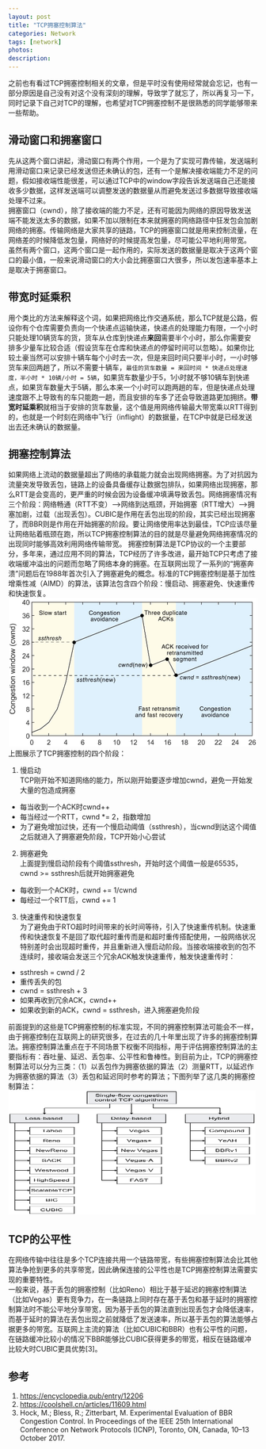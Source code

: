 ```yaml
---
layout: post
title: "TCP拥塞控制算法"
categories: Network
tags: [network]
photos:
description: 
---
```


之前也有看过TCP拥塞控制相关的文章，但是平时没有使用经常就会忘记，也有一部分原因是自己没有对这个没有深刻的理解，导致学了就忘了，所以再复习一下，同时记录下自己对TCP的理解，也希望对TCP拥塞控制不是很熟悉的同学能够带来一些帮助。

## 滑动窗口和拥塞窗口
先从这两个窗口讲起，滑动窗口有两个作用，一个是为了实现可靠传输，发送端利用滑动窗口来记录已经发送但还未确认的包，还有一个是解决接收端能力不足的问题，假如接收端性能很差，可以通过TCP中的window字段告诉发送端自己还能接收多少数据，这样发送端可以调整发送的数据量从而避免发送过多数据导致接收端处理不过来。  
拥塞窗口（cwnd），除了接收端的能力不足，还有可能因为网络的原因导致发送端不能发送太多的数据，如果不加以限制在本来就拥塞的网络路径中狂发包会加剧网络的拥塞。传输网络是大家共享的链路，TCP的拥塞窗口就是用来控制流量，在网络差的时候降低发包量，网络好的时候提高发包量，尽可能公平地利用带宽。  
虽然有两个窗口，这两个窗口是一起作用的，实际发送的数据量是取决于这两个窗口的最小值，一般来说滑动窗口的大小会比拥塞窗口大很多，所以发包速率基本上是取决于拥塞窗口。

## 带宽时延乘积
用个类比的方法来解释这个词，如果把网络比作交通系统，那么TCP就是公路，假设你有个仓库需要负责向一个快递点运输快递，快递点的处理能力有限，一个小时只能处理10辆货车的货，货车从仓库到快递点**来回**需要半个小时，那么你需要安排多少量车比较合适（假设货车在仓库和快递点的停留时间可以忽略）。如果你比较土豪当然可以安排十辆车每个小时去一次，但是来回时间只要半小时，一小时够货车来回两趟了，所以不需要十辆车，```最佳的货车数量 = 来回时间 * 快递点处理速度，半小时 * 10辆/小时 = 5辆```，如果货车数量少于5，1小时就不够10辆车到快递点，如果货车数量大于5辆，那么本来一个小时可以跑两趟的车，但是快递点处理速度跟不上导致有的车只能跑一趟，而且安排的车多了还会导致道路更加拥挤。**带宽时延乘积**就相当于安排的货车数量，这个值是用网络传输最大带宽乘以RTT得到的，也就是一个时刻在网络中飞行（inflight）的数据量，在TCP中就是已经发送出去还未确认的数据量。

## 拥塞控制算法
如果网络上流动的数据量超出了网络的承载能力就会出现网络拥塞。为了对抗因为流量突发导致丢包，链路上的设备具备缓存让数据包排队，如果网络出现拥塞，那么RTT是会变高的，更严重的时候会因为设备缓冲填满导致丢包。网络拥塞情况有三个阶段：网络畅通（RTT不变）-->网络到达瓶颈，开始拥塞（RTT增大）-->拥塞加剧，过载（出现丢包）。CUBIC是作用在丢包出现的阶段，其实已经出现拥塞了，而BBR则是作用在开始拥塞的阶段。要让网络使用率达到最佳，TCP应该尽量让网络贴着瓶颈在跑，所以TCP拥塞控制算法的目的就是尽量避免网络拥塞情况的出现同时能够高效利用网络传输带宽。
拥塞控制算法是TCP协议的一个主要部分，多年来，通过应用不同的算法，TCP经历了许多改进，最开始TCP只考虑了接收端缓冲溢出的问题而忽略了网络本身的拥塞。在互联网出现了一系列的“拥塞奔溃”问题后在1988年首次引入了拥塞避免的概念。标准的TCP拥塞控制是基于加性增乘性减（AIMD）的算法，该算法包含四个阶段：慢启动、拥塞避免、快速重传和快速恢复。
<img src="/assets/img/tcp-tran.jpg"  width="600" height="300" />
上图展示了TCP拥塞控制的四个阶段：
1. 慢启动  
  TCP刚开始不知道网络的能力，所以刚开始要逐步增加cwnd，避免一开始发大量的包造成拥塞
  - 每当收到一个ACK时cwnd++
  - 每当经过一个RTT，cwnd *= 2，指数增加
  - 为了避免增加过快，还有一个慢启动阈值（ssthresh），当cwnd到达这个阈值之后就进入了拥塞避免阶段，TCP开始小心尝试
2. 拥塞避免  
  上面提到慢启动阶段有个阈值ssthresh，开始时这个阈值一般是65535，cwnd >= ssthresh后就开始拥塞避免
  - 每收到一个ACK时，cwnd += 1/cwnd
  - 每经过一个RTT后，cwnd += 1
3. 快速重传和快速恢复  
  为了避免由于RTO超时时间带来的长时间等待，引入了快速重传机制。快速重传和快速恢复不是回了取代超时重传而是和超时重传搭配使用，一般网络状况特别差时会出现超时重传，并且重新进入慢启动阶段。当接收端接收到的包不连续时，接收端会发送三个冗余ACK触发快速重传，触发快速重传时：
  - ssthresh = cwnd / 2
  - 重传丢失的包
  - cwnd = ssthresh + 3
  - 如果再收到冗余ACK，cwnd++
  - 如果收到新的ACK，cwnd = ssthresh，进入拥塞避免阶段

前面提到的这些是TCP拥塞控制的标准实现，不同的拥塞控制算法可能会不一样，由于拥塞控制在互联网上的研究很多，在过去的几十年里出现了许多的拥塞控制算法。拥塞控制算法重点在于不同场景下权衡不同指标，用于评估拥塞控制算法的主要指标有：吞吐量、延迟、丢包率、公平性和鲁棒性。到目前为止，TCP的拥塞控制算法可以分为三类：（1）以丢包作为拥塞依据的算法（2）测量RTT，以延迟作为拥塞依据的算法（3）丢包和延迟同时参考的算法；下图列举了这几类的拥塞控制算法：
<img src="/assets/img/tcp-cc.png"  width="500" height="250" />

## TCP的公平性
在网络传输中往往是多个TCP连接共用一个链路带宽，有些拥塞控制算法会比其他算法争抢到更多的共享带宽，因此确保连接的公平性也是TCP拥塞控制算法需要实现的重要特性。  
一般来说，基于丢包的拥塞控制（比如Reno）相比于基于延迟的拥塞控制算法（比如Vegas）更有竞争力，在一条链路上同时存在基于丢包和基于延时的拥塞控制算法时不能公平地分享带宽，因为基于丢包的算法直到出现丢包才会降低速率，而基于延时的算法在丢包出现之前就降低了发送速率，所以基于丢包的算法能够占据更多的带宽。互联网上主流的算法（比如CUBIC和BBR）也有公平性的问题，在链路缓冲比较小的情况下BBR能够比CUBIC获得更多的带宽，相反在链路缓冲比较大时CUBIC更具优势[3]。

## 参考
1. https://encyclopedia.pub/entry/12206  
2. https://coolshell.cn/articles/11609.html 
3. Hock, M.; Bless, R.; Zitterbart, M. Experimental Evaluation of BBR Congestion Control. In Proceedings of the IEEE 25th International Conference on Network Protocols (ICNP), Toronto, ON, Canada, 10–13 October 2017. 